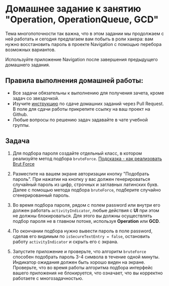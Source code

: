 # Домашнее задание к занятию "Operation, OperationQueue, GCD"

Тема многопоточности так важна, что в этом задании мы продолжаем с ней работать и сегодня предлагаем вам побыть в роли хакера: вам нужно восстановить пароль в проекте Navigation с помощью перебора возможных вариантов.

Используйте приложение Navigation после завершения предыдущего домашнего задания.

## Правила выполнения домашней работы:

* Все задачи обязательны к выполнению для получения зачета, кроме задач со звездочкой.
* Изучите [инструкцию](https://github.com/netology-code/iosint-homeworks/blob/main/Pull%20request's%20guideline.md) по сдаче домашних заданий через Pull Request. В поле для сдачи работы прикрепите ссылку на ваш проект на Github.
* Любые вопросы по решению задач задавайте в чате учебной группы.


## Задача

1. Для подбора пароля создайте отдельный класс, в котором реализуйте метод подбора `bruteForce`. [Подсказка - как реализовать Brut Force](https://github.com/netology-code/iosint-homeworks/blob/iosint-3/6/Brut%20Force.zip)

2. Разместите на вашем экране авторизации кнопку "Подобрать пароль". При нажатии на кнопку у вас должен генерироваться случайный пароль из цифр, строчных и заглавных латинских букв. Далее с помощью метода подбора `bruteForce`, подберите случайно сгенерированный пароль. 

3. Во время подбора пароля, рядом с полем password или внутри его должен работать `activityIndicator`, любые действия с **UI** при этом не должны блокироваться. Для этого вы должны осуществлять подбор пароля не в главном потоке, используя **Operation** или **GCD**.  

4. По окончании подбора нужно вывести пароль в поле password, сделав его видимым по `isSecureTextEntry = false`, остановить работу `activityIndicator` и  скрыть его с экрана.

5. Запустите приложение и проверьте, что алгоритм `bruteForce` способен подобрать пароль 3-4 символа в течение одной минуты. Индикатор ожидания должен быть хорошо виден на экране. Проверьте, что во время работы алгоритма подбора интерфейс вашего приложения не блокируется, что означает, что вы корректно работаете с многозадачностью.
